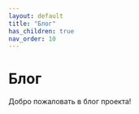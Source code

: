 ```yaml
---
layout: default
title: "Блог"
has_children: true
nav_order: 10
---
```


# Блог
Добро пожаловать в блог проекта!
